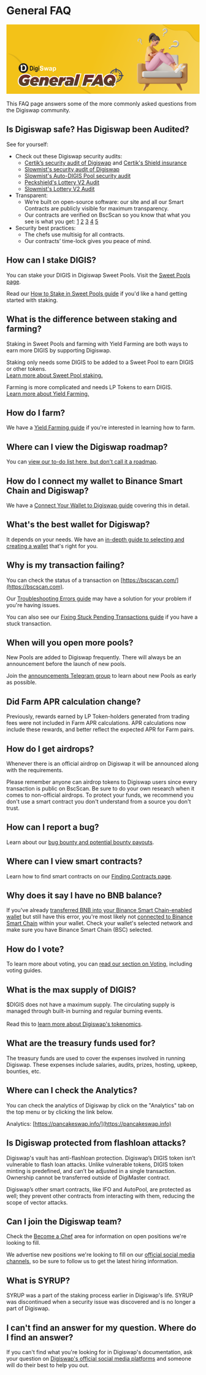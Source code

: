 # General FAQ

![](<../.gitbook/assets/GeneralFAQ.png>)

This FAQ page answers some of the more commonly asked questions from the Digiswap community.

## Is Digiswap safe? Has Digiswap been Audited?

See for yourself:

* Check out these Digiswap security audits:&#x20;
  * [Certik’s security audit of Digiswap](https://www.certik.org/projects/pancakeswap) and [Certik's Shield insurance](https://shield.certik.foundation)
  * [Slowmist's security audit of Digiswap](https://github.com/slowmist/Knowledge-Base/blob/master/open-report/Smart%20Contract%20Security%20Audit%20Report%20%20-%20Digiswap.pdf)
  * [Slowmist's Auto-DIGIS Pool security audit](https://github.com/slowmist/Knowledge-Base/blob/master/open-report/Smart%20Contract%20Security%20Audit%20Report%20-%20CakeVault.pdf)
  * [Peckshield's Lottery V2 Audit](https://github.com/peckshield/publications/blob/master/audit\_reports/PeckShield-Audit-Report-PancakeswapLottery-v1.0.pdf)
  * [Slowmist's Lottery V2 Audit](https://github.com/slowmist/Knowledge-Base/blob/master/open-report/Smart%20Contract%20Security%20Audit%20Report%20-%20Digiswap%20Lottery.pdf)
* Transparent:
  * We’re built on open-source software: our site and all our Smart Contracts are publicly visible for maximum transparency.&#x20;
  * Our contracts are verified on BscScan so you know that what you see is what you get: [1](https://bscscan.com/address/0x10ED43C718714eb63d5aA57B78B54704E256024E) [2](https://bscscan.com/address/0x73feaa1ee314f8c655e354234017be2193c9e24e#code) [3](https://bscscan.com/address/0xbcfccbde45ce874adcb698cc183debcf17952812) [4](https://bscscan.com/address/0x1b96b92314c44b159149f7e0303511fb2fc4774f#code) [5](https://bscscan.com/address/0x92E8CeB7eAeD69fB6E4d9dA43F605D2610214E68)&#x20;
* Security best practices:
  * The chefs use multisig for all contracts.
  * Our contracts’ time-lock gives you peace of mind.

## How can I stake DIGIS?

You can stake your DIGIS in Digiswap Sweet Pools. Visit the [Sweet Pools page](https://pancakeswap.finance/pools).

Read our [How to Stake in Sweet Pools guide](https://docs.digiswap.finance/products/sweet-pool/sweet-pool-guide) if you'd like a hand getting started with staking.

## What is the difference between staking and farming?

Staking in Sweet Pools and farming with Yield Farming are both ways to earn more DIGIS by supporting Digiswap.

Staking only needs some DIGIS to be added to a Sweet Pool to earn DIGIS or other tokens.\
[Learn more about Sweet Pool staking.](https://docs.digiswap.finance/products/sweet-pool)

Farming is more complicated and needs LP Tokens to earn DIGIS.\
[Learn more about Yield Farming.](https://docs.digiswap.finance/products/yield-farming)

## How do I farm?

We have a [Yield Farming guide](https://docs.digiswap.finance/products/yield-farming/how-to-use-farms) if you're interested in learning how to farm.

## Where can I view the Digiswap roadmap?

You can [view our to-do list here, but don't call it a roadmap](https://docs.digiswap.finance/roadmap).

## How do I connect my wallet to Binance Smart Chain and Digiswap?

We have a [Connect Your Wallet to Digiswap guide](https://docs.digiswap.finance/get-started/connection-guide) covering this in detail.

## What's the best wallet for Digiswap?

It depends on your needs. We have an [in-depth guide to selecting and creating a wallet](https://docs.digiswap.finance/get-started/wallet-guide) that's right for you.

## Why is my transaction failing?

You can check the status of a transaction on [https://bscscan.com/](https://bscscan.com).

Our [Troubleshooting Errors guide](https://docs.digiswap.finance/help/troubleshooting) may have a solution for your problem if you're having issues.

You can also see our [Fixing Stuck Pending Transactions guide](https://docs.digiswap.finance/help/unsticking-a-transaction-stuck-as-pending-with-metamask) if you have a stuck transaction.

## When will you open more pools?

New Pools are added to Digiswap frequently. There will always be an announcement before the launch of new pools.

Join the [announcements Telegram group](https://t.me/DigiswapAnn) to learn about new Pools as early as possible.

## Did Farm APR calculation change?

Previously, rewards earned by LP Token-holders generated from trading fees were not included in Farm APR calculations. APR calculations now include these rewards, and better reflect the expected APR for Farm pairs.

## How do I get airdrops?

Whenever there is an official airdrop on Digiswap it will be announced along with the requirements.

Please remember anyone can airdrop tokens to Digiswap users since every transaction is public on BscScan. Be sure to do your own research when it comes to non-official airdrops. To protect your funds, we recommend you don't use a smart contract you don't understand from a source you don't trust.

## How can I report a bug?

Learn about our [bug bounty and potential bounty payouts](https://docs.digiswap.finance/code/bug-bounty).

## Where can I view smart contracts?

Learn how to find smart contracts on our [Finding Contracts page](https://docs.digiswap.finance/code/smart-contracts/finding-contracts).

## Why does it say I have no BNB balance?

If you've already [transferred BNB into your Binance Smart Chain-enabled wallet](https://docs.digiswap.finance/get-started/bep20-guide) but still have this error, you're most likely not [connected to Binance Smart Chain](https://docs.digiswap.finance/get-started/connection-guide) within your wallet. Check your wallet's selected network and make sure you have Binance Smart Chain (BSC) selected.

## How do I vote?

To learn more about voting, you can [read our section on Voting](https://docs.digiswap.finance/products/voting), including voting guides.

## What is the max supply of DIGIS?

$DIGIS does not have a maximum supply. The circulating supply is managed through built-in burning and regular burning events.\
\
Read this to [learn more about Digiswap's tokenomics](https://docs.digiswap.finance/tokenomics/cake).

## What are the treasury funds used for?

The treasury funds are used to cover the expenses involved in running Digiswap. These expenses include salaries, audits, prizes, hosting, upkeep, bounties, etc.

## Where can I check the Analytics?

You can check the analytics of Digiswap by click on the "Analytics" tab on the top menu or by clicking the link below.

Analytics: [https://pancakeswap.info/](https://pancakeswap.info)

## Is Digiswap protected from flashloan attacks?

Digiswap's vault has anti-flashloan protection. Digiswap’s DIGIS token isn’t vulnerable to flash loan attacks. Unlike vulnerable tokens, DIGIS token minting is predefined, and can’t be adjusted in a single transaction. Ownership cannot be transferred outside of DigiMaster contract.

Digiswap’s other smart contracts, like IFO and AutoPool, are protected as well; they prevent other contracts from interacting with them, reducing the scope of vector attacks.

## Can I join the Digiswap team?

Check the [Become a Chef](https://docs.digiswap.finance/hiring/become-a-chef) area for information on open positions we're looking to fill.

We advertise new positions we're looking to fill on our [official social media channels](https://docs.digiswap.finance/contact-us/telegram), so be sure to follow us to get the latest hiring information.

## What is SYRUP?

SYRUP was a part of the staking process earlier in Digiswap's life. SYRUP was discontinued when a security issue was discovered and is no longer a part of Digiswap.

## I can't find an answer for my question. Where do I find an answer?

If you can't find what you're looking for in Digiswap's documentation, ask your question on [Digiswap's official social media platforms](https://docs.digiswap.finance/contact-us/telegram) and someone will do their best to help you out.

